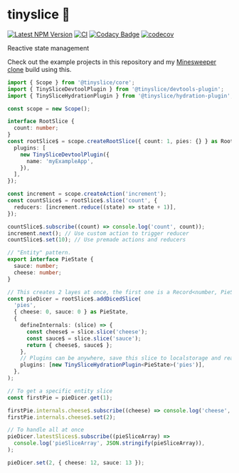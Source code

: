 # tinyslice 🍕

[![Latest NPM Version](https://img.shields.io/npm/v/@tinyslice/core/latest)](https://www.npmjs.com/package/@tinyslice/core)
[![CI](https://github.com/AlexAegis/tinyslice/workflows/CI/badge.svg)](https://github.com/AlexAegis/tinyslice/actions?query=workflow%3ACI)
[![Codacy Badge](https://app.codacy.com/project/badge/Grade/3862f8fa6e8e4f8a871ed57d446643b3)](https://www.codacy.com/gh/AlexAegis/tinyslice/dashboard?utm_source=github.com&utm_medium=referral&utm_content=AlexAegis/tinyslice&utm_campaign=Badge_Grade)
[![codecov](https://codecov.io/github/AlexAegis/tinyslice/branch/master/graph/badge.svg?token=RBpL3wVtca)](https://codecov.io/github/AlexAegis/tinyslice)

Reactive state management

Check out the example projects in this repository and my
[Minesweeper clone](https://github.com/AlexAegis/minesweeper) build using this.

```ts
import { Scope } from '@tinyslice/core';
import { TinySliceDevtoolPlugin } from '@tinyslice/devtools-plugin';
import { TinySliceHydrationPlugin } from '@tinyslice/hydration-plugin';

const scope = new Scope();

interface RootSlice {
  count: number;
}
const rootSlice$ = scope.createRootSlice({ count: 1, pies: {} } as RootSlice, {
  plugins: [
    new TinySliceDevtoolPlugin({
      name: 'myExampleApp',
    }),
  ],
});

const increment = scope.createAction('increment');
const countSlice$ = rootSlice$.slice('count', {
  reducers: [increment.reduce((state) => state + 1)],
});

countSlice$.subscribe((count) => console.log('count', count));
increment.next(); // Use custom action to trigger reducer
countSlice$.set(10); // Use premade actions and reducers

// "Entity" pattern.
export interface PieState {
  sauce: number;
  cheese: number;
}

// This creates 2 layes at once, the first one is a Record<number, PieState>
const pieDicer = rootSlice$.addDicedSlice(
  'pies',
  { cheese: 0, sauce: 0 } as PieState,
  {
    defineInternals: (slice) => {
      const cheese$ = slice.slice('cheese');
      const sauce$ = slice.slice('sauce');
      return { cheese$, sauce$ };
    },
    // Plugins can be anywhere, save this slice to localstorage and read as initialised!
    plugins: [new TinySliceHydrationPlugin<PieState>('pies')],
  },
);

// To get a specific entity slice
const firstPie = pieDicer.get(1);

firstPie.internals.cheese$.subscribe((cheese) => console.log('cheese', cheese));
firstPie.internals.cheese$.set(2);

// To handle all at once
pieDicer.latestSlices$.subscribe((pieSliceArray) =>
  console.log('pieSliceArray', JSON.stringify(pieSliceArray)),
);

pieDicer.set(2, { cheese: 12, sauce: 13 });
```
